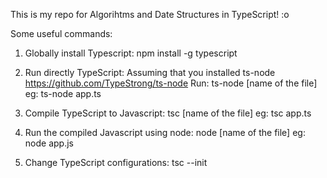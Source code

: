 This is my repo for Algorihtms and Date Structures in TypeScript! :o

Some useful commands:

1. Globally install Typescript:
npm install -g typescript

2. Run directly TypeScript:
Assuming that you installed ts-node
https://github.com/TypeStrong/ts-node
Run:
ts-node [name of the file]
eg:
ts-node app.ts


2. Compile TypeScript to Javascript:
tsc [name of the file]
eg:
tsc app.ts

3. Run the compiled Javascript using node:
node [name of the file]
eg:
node app.js

4. Change TypeScript configurations:
tsc --init

